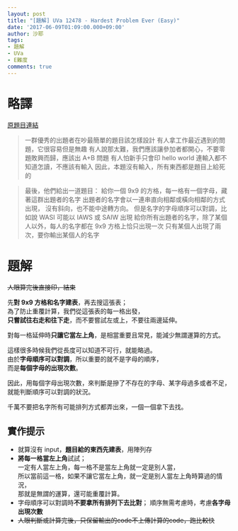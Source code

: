 ```yaml
---
layout: post
title: "[題解] UVa 12478 - Hardest Problem Ever (Easy)"
date: '2017-06-09T01:09:00.000+09:00'
author: 沙耶
tags:
- 題解
- UVa
- E難度
comments: true
---
```


# 略譯

[原題目連結](https://uva.onlinejudge.org/index.php?option=com_onlinejudge&Itemid=8&page=show_problem&category=24&problem=3922)

> 一群優秀的出題者在吵最簡單的題目該怎樣設計
有人拿工作最近遇到的問題，它很容易但是無趣
有人說那太難，我們應該讓參加者都開心，不要零題敗興而歸，應該出 A+B 問題
有人怕新手只會印 hello world 連輸入都不知道怎讀，不應該有輸入
因此，本題沒有輸入，所有東西都是題目上給死的

> 最後，他們給出一道題目：
給你一個 9x9 的方格，每一格有一個字母，藏著這群出題者的名字
出題者的名字會以一連串直向相鄰或橫向相鄰的方式出現，
沒有斜向，也不能中途轉方向。
但是名字的字母順序可以對調，比如說 WASI 可能以 IAWS 或 SAIW 出現
給你所有出題者的名字，除了某個人以外，每人的名字都在 9x9 方格上恰只出現一次
只有某個人出現了兩次，要你輸出某個人的名字

# 題解

~~人眼算完後直接印，結束~~

先**對 9x9 方格和名字建表**，再去搜這張表；  
為了防止重覆計算，我們從這張表的每一格出發，  
**只嘗試往右走和往下走**，而不要嘗試左或上，不要往兩邊延伸。

對每一格延伸時**只讓它當左上角**，是相當重要且常見，能減少無謂運算的方式。

這樣很多時候我們從長度可以知道不可行，就能略過。  
由於**字母順序可以對調**，所以重要的就不是字母的順序，  
而是**每個字母的出現次數**。

因此，用每個字母出現次數，來判斷是摻了不存在的字母、某字母過多或者不足，  
就能判斷順序可以對調的狀況。

千萬不要把名字所有可能排列方式都弄出來，一個一個拿下去找。

## 實作提示

- 就算沒有 input，**題目給的東西先建表**，用陣列存
- **將每一格當左上角**試試；  
    一定有人當左上角，每一格不是當左上角就一定是別人當，  
    所以當前這一格，如果不讓它當左上角，就一定是別人當左上角時算過的情況，  
    那就是無謂的運算，還可能重覆計算。
- 字母順序可以對調時**不要拿所有排列下去比對**；
    順序無需考慮時，考慮**各字母出現次數**
- ~~人眼判斷或計算完後，只保留輸出的code不上傳計算的code，跑比較快~~
